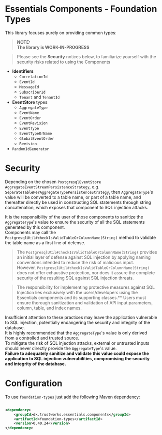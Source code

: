 # Essentials Components - Foundation Types

This library focuses purely on providing common types:

> **NOTE:**  
> **The library is WORK-IN-PROGRESS**

> Please see the **Security** notices below, to familiarize yourself with the security risks related to using the Components

- **Identifiers**
    - `CorrelationId`
    - `EventId`
    - `MessageId`
    - `SubscriberId`
    - `Tenant` and `TenantId`
- **EventStore** types
  - `AggregateType`
  - `EventName`
  - `EventOrder`
  - `EventRevision`
  - `EventType`
  - `EventTypeOrName`
  - `GlobalEventOrder`
  - `Revision`
- `RandomIdGenerator`

# Security
Depending on the chosen `PostgresqlEventStore` `AggregateEventStreamPersistenceStrategy`, e.g. `SeparateTablePerAggregateTypePersistenceStrategy`, then `AggregateType`'s value will be converted to a 
table name, or part of a table name, and thereafter directly be used in constructing SQL statements through string concatenation, which exposes that component to SQL injection attacks.  

It is the responsibility of the user of those components to sanitize the `AggregateType`'s value to ensure the security of all the SQL statements generated by this component.    
Components may call the `PostgresqlUtil#checkIsValidTableOrColumnName(String)` method to validate the table name as a first line of defense.   

>The `PostgresqlUtil#checkIsValidTableOrColumnName(String)` provides an initial layer of defense against SQL injection by applying naming conventions intended to reduce the risk of malicious input.  
However, `PostgresqlUtil#checkIsValidTableOrColumnName(String)` does not offer exhaustive protection, nor does it assure the complete security of the resulting SQL against SQL injection threats. 

>The responsibility for implementing protective measures against SQL Injection lies exclusively with the users/developers using the Essentials components and its supporting classes.** 
Users must ensure thorough sanitization and validation of API input parameters, column, table, and index names. 

Insufficient attention to these practices may leave the application vulnerable to SQL injection, potentially endangering the security and integrity of the database.    
It is highly recommended that the `AggregateType`'s value is only derived from a controlled and trusted source.   
To mitigate the risk of SQL injection attacks, external or untrusted inputs should never directly provide the `AggregateType`'s value.   
**Failure to adequately sanitize and validate this value could expose the application to SQL injection vulnerabilities, compromising the security and integrity of the database.**

# Configuration
To use `foundation-types` just add the following Maven dependency:

```xml

<dependency>
    <groupId>dk.trustworks.essentials.components</groupId>
    <artifactId>foundation-types</artifactId>
    <version>0.40.24</version>
</dependency>
```




